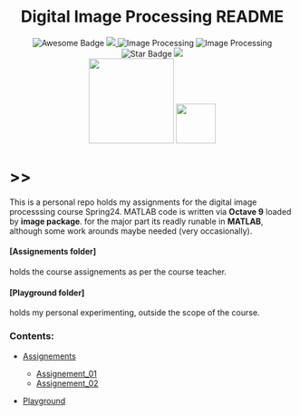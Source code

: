 <h1 align="center">Digital Image Processing README</h1>

<div align="center">
<img src="https://cdn.rawgit.com/sindresorhus/awesome/d7305f38d29fed78fa85652e3a63e154dd8e8829/media/badge.svg" alt="Awesome Badge"/>
<a href="https://octave.org" ><img src="https://img.shields.io/badge/GNU_Octave-V_9-b?logoColor=blue&labelColor=blue&color=grey" /> </a>
<img src="https://img.shields.io/badge/Packages-Image-b" alt="Image Processing"/>
<img src="https://img.shields.io/badge/Digital_Image_Processing-8A2BE2" alt="Image Processing"/>
<img src="https://img.shields.io/static/v1?label=%F0%9F%8C%9F&message=If%20Useful&style=style=flat&color=BC4E99" alt="Star Badge"/>
<a href="https://twitter.com/taha_ly" ><img src="https://img.shields.io/twitter/follow/taha_ly" /> </a>
<br>

<img src="https://github.com/taha-mahmoud-ly/Digital.Image.Processing_Homework/assets/52387448/d41fe672-8ed5-4034-8918-6b20c2e2fb1d" width="150" />
<img src="https://github.com/taha-mahmoud-ly/Digital.Image.Processing_Homework/assets/52387448/4612ff27-f6d0-43db-a81b-973f321a9dcd" width="70" />
</div>

# >>
This is a personal repo holds my assignments for the digital image processsing course Spring24.
MATLAB code is written via **Octave 9** loaded by **image package**. for the major part its readly runable in **MATLAB**, although some work arounds maybe needed (very occasionally).

#### [Assignements folder]
holds  the course assignements as per the course teacher.

#### [Playground folder] 
holds my personal experimenting, outside the scope of the course.

### Contents:
  - [Assignements](https://github.com/taha-mahmoud-ly/Digital.Image.Processing_Homework/tree/main/assignements)
      - [Assignement_01](https://github.com/taha-mahmoud-ly/Digital.Image.Processing_Homework/tree/main/assignements/Assignement_01)
      - [Assignement_02](https://github.com/taha-mahmoud-ly/Digital.Image.Processing_Homework/tree/main/assignements/Assignement_02)
    
  - [Playground](https://github.com/taha-mahmoud-ly/Digital.Image.Processing_Homework/tree/main/Playground)

